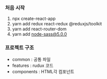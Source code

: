 ### 처음 시작

1. npx create-react-app <project-name>
2. yarn add redux react-redux @reduxjs/toolkit
3. yarn add react-router-dom
4. yarn add node-sass@5.0.0

### 프로젝트 구조

- common : 공통 파일
- features : rudux 코드
- components : HTML각 컴포넌트
